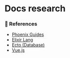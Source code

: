 # Docs research

### 🔗 References

* [Phoenix Guides](https://hexdocs.pm/phoenix/overview.html)
* [Elixir Lang](https://elixir-lang.org/)
* [Ecto (Database)](https://hexdocs.pm/ecto/Ecto.html)
* [Vue.js](https://vuejs.org/)
